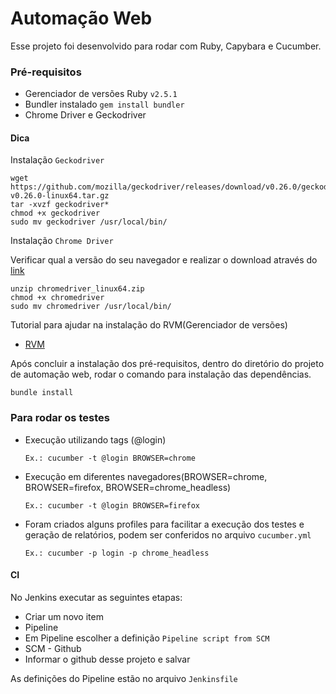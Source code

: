 # Automação Web 

Esse projeto foi desenvolvido para rodar com Ruby, Capybara e Cucumber.

### Pré-requisitos

- Gerenciador de versões Ruby `v2.5.1`
- Bundler instalado `gem install bundler`
- Chrome Driver e Geckodriver 

#### Dica
Instalação `Geckodriver`
 ```
 wget https://github.com/mozilla/geckodriver/releases/download/v0.26.0/geckodriver-v0.26.0-linux64.tar.gz
 tar -xvzf geckodriver*
 chmod +x geckodriver 
 sudo mv geckodriver /usr/local/bin/
```

Instalação `Chrome Driver`

Verificar qual a versão do seu navegador e realizar o download através do [link](https://chromedriver.chromium.org/downloads)
 ```
 unzip chromedriver_linux64.zip
 chmod +x chromedriver 
 sudo mv chromedriver /usr/local/bin/
```

Tutorial para ajudar na instalação do RVM(Gerenciador de versões)
- [RVM](https://rvm.io/rvm/install)

Após concluir a instalação dos pré-requisitos, dentro do diretório do projeto de automação web, rodar o comando para instalação das dependências.

```
bundle install
```
### Para rodar os testes

- Execução utilizando tags (@login)
    ```
    Ex.: cucumber -t @login BROWSER=chrome 
    ```
- Execução em diferentes navegadores(BROWSER=chrome, BROWSER=firefox, BROWSER=chrome_headless)
    ```
    Ex.: cucumber -t @login BROWSER=firefox 
    ```    
- Foram criados alguns profiles para facilitar a execução dos testes e geração de relatórios, podem ser conferidos no arquivo `cucumber.yml` 
    ```
    Ex.: cucumber -p login -p chrome_headless
    ```
#### CI
No Jenkins executar as seguintes etapas: 
 - Criar um novo item
 - Pipeline
 - Em Pipeline escolher a definição `Pipeline script from SCM`
 - SCM - Github
 - Informar o github desse projeto e salvar

As definições do Pipeline estão no arquivo `Jenkinsfile`
